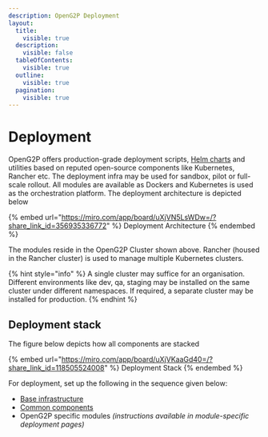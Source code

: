 ```yaml
---
description: OpenG2P Deployment
layout:
  title:
    visible: true
  description:
    visible: false
  tableOfContents:
    visible: true
  outline:
    visible: true
  pagination:
    visible: true
---
```


# Deployment

OpenG2P offers production-grade deployment scripts, [Helm charts](helm-charts.md) and utilities based on reputed open-source components like Kubernetes, Rancher etc. The deployment infra may be used for sandbox, pilot or full-scale rollout. All modules are available as Dockers and Kubernetes is used as the orchestration platform. The deployment architecture is depicted below

{% embed url="https://miro.com/app/board/uXjVN5LsWDw=/?share_link_id=356935336772" %}
Deployment Architecture
{% endembed %}

The modules reside in the OpenG2P Cluster shown above.  Rancher (housed in the Rancher cluster) is used to manage multiple Kubernetes clusters.

{% hint style="info" %}
A single cluster may suffice for an organisation. Different environments like dev, qa, staging may be installed on the same cluster under different namespaces.  If required, a separate cluster may be installed for production.
{% endhint %}

## Deployment stack

The figure below depicts how all components are stacked

{% embed url="https://miro.com/app/board/uXjVKaaGd40=/?share_link_id=118505524008" %}
Deployment Stack
{% endembed %}

For deployment, set up the following in the sequence given below:

* [Base infrastructure](base-infrastructure/)
* [Common components](common-components/)
* OpenG2P specific modules _(instructions available in module-specific deployment pages)_
